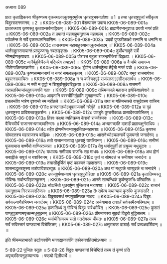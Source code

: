 अध्यायः 089

प्रातः कृताह्निकस्य श्रीकृष्णस्य वृकस्थलात्कुरुपुरमुपेत्य धृतराष्ट्रभवनप्रवेशः ॥ 1 ॥ तथा धृतराष्ट्रपूजां स्वीकृत्य विदुरसदनगमनम् ॥ 2 ॥
KK05-06-089-001	वैशम्पायन उवाच 
KK05-06-089-001a	प्रातरुत्थाय कृष्णस्तु कृतवान्सर्वमाह्निकम् ।
KK05-06-089-001c	ब्राह्मणैरभ्यनुज्ञातः प्रययौ नगरं प्रति ॥
KK05-06-089-002a	तं प्रयान्तं महाबाहुमनुज्ञाप्य महाबलम् ।
KK05-06-089-002c	पर्यवर्तन्त ते सर्वे वृकस्थलनिवासिनः ॥
KK05-06-089-003a	`प्रददौ पुण्डरीकाक्षो रत्नानि च धनानि च ।
KK05-06-089-003c	तान्प्रस्थाप्य महाबाहुरुपायात्कुरुसंसदम् ॥'
KK05-06-089-004a	धार्तराष्ट्रास्तमायान्तं प्रत्युज्जग्मुः स्वलङ्कृताः ।
KK05-06-089-004c	दुर्योधनादृते सर्वे भीष्मद्रोणकृपादयः ॥
KK05-06-089-005a	पौराश्च बहुला राजन्हृषीकेशं दिदृक्षवः ।
KK05-06-089-005c	यानैर्बहुविधैरन्ये पद्भिरेव तथाऽपरे ॥
KK05-06-089-006a	स वै पथि समागम्य भीष्मेणाक्लिष्टकर्मणा ।
KK05-06-089-006c	द्रोणेन धार्तराष्ट्रैश्च तैर्वृतो नगरं ययौ ॥
KK05-06-089-007a	कृष्णसम्माननार्थं च नगरं समलङ्कृतम् ।
KK05-06-089-007c	बभूव राजमार्गश्च बहुरत्नसमाचितः ॥
KK05-06-089-008a	न च कश्चिद्गृहे राजंस्तदाऽऽसीद्भरतर्षभ ।
KK05-06-089-008c	न स्त्री न वृद्धो न शिशुर्वासुदेवदिदृक्षया ॥
KK05-06-089-009a	राजमार्गे नरास्तस्मिन्संस्तुवन्त्यवनिं गताः ।
KK05-06-089-009c	तस्मिन्काले महाराज हृषीकेशप्रवेशने ॥
KK05-06-089-010a	आवृतानि वरस्त्रीभिर्गृहाणि सुमहान्त्यपि ।
KK05-06-089-010c	प्रचलन्तीव भारेण दृश्यन्ते स्म महीतले ॥
KK05-06-089-011a	तथा च गतिमन्तस्ते वासुदेवस्य वाजिनः ।
KK05-06-089-011c	प्रनष्टगतयोऽभूवन्राजमार्गे नरैर्वृते ॥
KK05-06-089-012a	स गृहं धृतराष्ट्रस्य प्राविशच्छत्रुकर्शनः ।
KK05-06-089-012c	पाण्डुरैः पुण्डरीकाक्षः प्रासादैरुपशोभितम् ॥
KK05-06-089-013a	तिस्रः कक्ष्या व्यतिक्रम्य केशवो राजवेश्मनः ।
KK05-06-089-013c	वैचित्रवीर्यं राजानमभ्यगच्छदरिन्दमः ॥
KK05-06-089-014a	अभ्यागच्छति दाशार्हे प्रज्ञाचक्षुर्नराधिपः ।
KK05-06-089-014c	तहैव द्रोणभीष्माभ्यामुदतिष्ठन्महायशाः ॥
KK05-06-089-015a	कृपश्च सोमदत्तश्च महाराजश्च बाह्लिकः ।
KK05-06-089-015c	आसनेभ्योऽचलन्सर्वे पूजयन्तो जनार्दनम् ॥
KK05-06-089-016a	ततो राजानमासाद्य धृतराष्ट्रं यशस्विनम् ।
KK05-06-089-016c	सभीष्मं पूजयामास वार्ष्णेयो वाग्भिरञ्जसा ॥
KK05-06-089-017a	तेषु धर्मानुपूर्वीं तां प्रयुज्य मधुसूदनः ।
KK05-06-089-017c	यथावयः समीयाय राजभिः सह माधवः ॥
KK05-06-089-018a	अथ द्रोणं सबाह्लीकं सपुत्रं च यशस्विनम् ।
KK05-06-089-018c	कृपं च सोमदत्तं च समीयाय जनार्दनः ॥
KK05-06-089-019a	तत्रासीदूर्जितं मृष्टं काञ्चनं महदासनम् ।
KK05-06-089-019c	शासनाद्धृतराष्ट्रस्य तत्रोपाविशदच्युतः ॥
KK05-06-089-020a	अथ गां मधुपर्कं चाप्युदकं च जनार्दने ।
KK05-06-089-020c	उपजह्रुर्यथान्यायं धृतराष्ट्रपुरोहिताः ॥
KK05-06-089-021a	कृतातिथ्यस्तु गोविन्दः सर्वान्परिहसन्कुरून् ।
KK05-06-089-021c	आस्ते साम्बन्धिकं कुर्वन्कुरुभिः परिवारितः ॥
KK05-06-089-022a	सोऽर्चितो धृतराष्ट्रेण पूजितश्च महायशाः ।
KK05-06-089-022c	राजानं समनुज्ञाप्य निरक्रामदरिन्दमः ॥
KK05-06-089-023a	तैः समेत्य यथान्यायं कुरुभिः कुरुसंसदि ।
KK05-06-089-023c	विदुरावसथं रम्यमुपातिष्ठत माधवः ॥
KK05-06-089-024a	विदुरः सर्वकल्याणैरभिगम्य जनार्दनम् ।
KK05-06-089-024c	अर्चयामास दाशार्हं सर्वकामैरुपस्थितम् ॥
KK05-06-089-025a	कृतातिथ्यं तु गोविन्दं विदुरः सर्वधर्मवित् ।
KK05-06-089-025c	कुशलं पाण्डुपुत्राणामपृच्छन्मधुसूदनम् ॥
KK05-06-089-026a	प्रीयमाणस्य सुहृदो विदुरो बुद्धिसत्तमः ।
KK05-06-089-026c	धर्मार्थनित्यस्य सतो गतरोषस्य धीमतः ॥
KK05-06-089-027a	तस्य सर्वं सविस्तारं पाण्डवानां विचेष्टितम् ।
KK05-06-089-027c	क्षत्तुराचष्ट दाशार्हः सर्वं प्रत्यक्षदर्शिवान् ॥ ॥

इति श्रीमन्महाभारते उद्योगपर्वणि भगवद्यानपर्वणि एकोननवतितमोऽध्यायः ॥

5-89-22 पूजितः स्तुतः ॥ 5-89-26 विदुरः पाण्डवानां विचेष्टितं तस्य तं कृष्णं प्रति अपृच्छदित्यनुकृष्यान्वयः । षष्ठ्यो द्वितीयार्थे ॥
